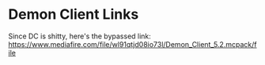 # Demon Client Links
Since DC is shitty, here's the bypassed link:
<br>
https://www.mediafire.com/file/wl91qtjd08io73l/Demon_Client_5.2.mcpack/file
